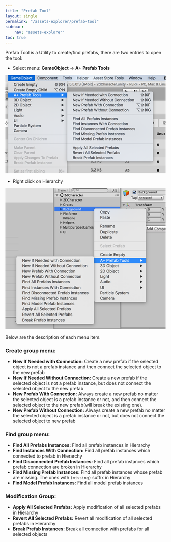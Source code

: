 ```yaml
---
title: "Prefab Tool"
layout: single
permalink: "/assets-explorer/prefab-tool"
sidebar:
    nav: "assets-explorer"
toc: true
---
```


Prefab Tool is a Utility to create/find prefabs, there are two entries to open the tool:

* Select menu: __GameObject__ -> __A+ Prefab Tools__

![](/assets/images/prefab-tool-2.png)

* Right click on Hierarchy

![](/assets/images/prefab-tool.png)

Below are the description of each menu item.

### Create group menu:

* __New If Needed with Connection:__ Create a new prefab if the selected object is not a prefab instance and then connect the selected object to the new prefab
* __New If Needed Without Connection:__ Create a new prefab if the selected object is not a prefab instance, but does not connect the selected object to the new prefab   
* __New Prefab With Connection:__ Always create a new prefab no matter the selected object is a prefab instance or not, and then connect the selected object to the new prefab(will break the existing one).
* __New Prefab Without Connection:__ Always create a new prefab no matter the selected object is a prefab instance or not, but does not connect the selected object to new prefab

### Find group menu:

* __Find All Prefabs Instances:__ Find all prefab instances in Hierarchy 
* __Find Instances With Connection:__ Find all prefab instances which connected to prefab in Hierarchy
* __Find Disconnected Prefab Instances:__ Find all prefab instances which prefab connection are broken in Hierarchy
* __Find Missing Prefab Instances:__ Find all prefab instances whose prefab are missing. The ones with `(missing)` suffix in Hierarchy
* __Find Model Prefab Instances:__ Find all model prefab instances

### Modification Group:

* __Apply All Selected Prefabs:__ Apply modification of all selected prefabs in Hierarchy
* __Revert All Selected Prefabs:__ Revert all modification of all selected prefabs in Hierarchy
* __Break Prefab Instances:__ Break all connection with prefabs for all selected objects